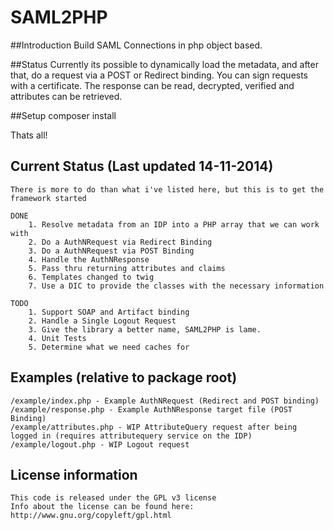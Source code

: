 SAML2PHP
=======

##Introduction
Build SAML Connections in php object based.

##Status
Currently its possible to dynamically load the metadata, and after that, do a request via a POST or Redirect binding.
You can sign requests with a certificate. The response can be read, decrypted, verified and attributes can be retrieved.

##Setup
    composer install

Thats all!

## Current Status (Last updated 14-11-2014)

    There is more to do than what i've listed here, but this is to get the framework started

    DONE
        1. Resolve metadata from an IDP into a PHP array that we can work with
        2. Do a AuthNRequest via Redirect Binding
        3. Do a AuthNRequest via POST Binding
        4. Handle the AuthNResponse
        5. Pass thru returning attributes and claims
        6. Templates changed to twig
        7. Use a DIC to provide the classes with the necessary information

    TODO
        1. Support SOAP and Artifact binding
        2. Handle a Single Logout Request
        3. Give the library a better name, SAML2PHP is lame.
        4. Unit Tests
        5. Determine what we need caches for

## Examples (relative to package root)

    /example/index.php - Example AuthNRequest (Redirect and POST binding)
    /example/response.php - Example AuthNResponse target file (POST Binding)
    /example/attributes.php - WIP AttributeQuery request after being logged in (requires attributequery service on the IDP)
    /example/logout.php - WIP Logout request
    
## License information
    This code is released under the GPL v3 license
    Info about the license can be found here:  http://www.gnu.org/copyleft/gpl.html
